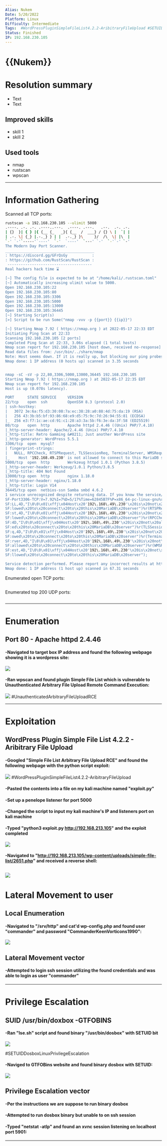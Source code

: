 ```yaml
---
Alias: Nukem
Date: 5/20/2022
Platform: Linux
Difficulty: Intermediate
Tags:  #WordPressPluginSimpleFileList4.2.2-AribitraryFileUpload #SETUIDDosboxLinuxPrivilegeEscalation
Status: Finished
IP: 192.168.230.105 
---
```


# {{Nukem}}


# Resolution summary
- Text
- Text

## Improved skills
- skill 1
- skill 2

## Used tools
- nmap
- rustscan
- wpscan

---

# Information Gathering
Scanned all TCP ports:
```bash
rustscan -a 192.168.230.105 --ulimit 5000                                                                   (master✱) 
.----. .-. .-. .----..---.  .----. .---.   .--.  .-. .-.
| {}  }| { } |{ {__ {_   _}{ {__  /  ___} / {} \ |  `| |
| .-. \| {_} |.-._} } | |  .-._} }\     }/  /\  \| |\  |
`-' `-'`-----'`----'  `-'  `----'  `---' `-'  `-'`-' `-'
The Modern Day Port Scanner.
________________________________________
: https://discord.gg/GFrQsGy           :
: https://github.com/RustScan/RustScan :
 --------------------------------------
Real hackers hack time ⌛

[~] The config file is expected to be at "/home/kali/.rustscan.toml"
[~] Automatically increasing ulimit value to 5000.
Open 192.168.230.105:22
Open 192.168.230.105:80
Open 192.168.230.105:3306
Open 192.168.230.105:5000
Open 192.168.230.105:13000
Open 192.168.230.105:36445
[~] Starting Script(s)
[>] Script to be run Some("nmap -vvv -p {{port}} {{ip}}")

[~] Starting Nmap 7.92 ( https://nmap.org ) at 2022-05-17 22:33 EDT
Initiating Ping Scan at 22:33
Scanning 192.168.230.105 [2 ports]
Completed Ping Scan at 22:33, 3.06s elapsed (1 total hosts)
Nmap scan report for 192.168.230.105 [host down, received no-response]
Read data files from: /usr/bin/../share/nmap
Note: Host seems down. If it is really up, but blocking our ping probes, try -Pn
Nmap done: 1 IP address (0 hosts up) scanned in 3.35 seconds


nmap -sC -sV -p 22,80,3306,5000,13000,36445 192.168.230.105                                                 (master✱) 
Starting Nmap 7.92 ( https://nmap.org ) at 2022-05-17 22:35 EDT
Nmap scan report for 192.168.230.105
Host is up (0.078s latency).

PORT      STATE SERVICE     VERSION
22/tcp    open  ssh         OpenSSH 8.3 (protocol 2.0)
| ssh-hostkey: 
|   3072 3e:6a:f5:d3:30:08:7a:ec:38:28:a0:88:4d:75:da:19 (RSA)
|   256 43:3b:b5:bf:93:86:68:e9:d5:75:9c:7d:26:94:55:81 (ECDSA)
|_  256 e3:f7:1c:ae:cd:91:c1:28:a3:3a:5b:f6:3e:da:3f:58 (ED25519)
80/tcp    open  http        Apache httpd 2.4.46 ((Unix) PHP/7.4.10)
|_http-server-header: Apache/2.4.46 (Unix) PHP/7.4.10
|_http-title: Retro Gamming &#8211; Just another WordPress site
|_http-generator: WordPress 5.5.1
3306/tcp  open  mysql?
| fingerprint-strings: 
|   NULL, RPCCheck, RTSPRequest, TLSSessionReq, TerminalServer, WMSRequest: 
|_    Host '192.168.49.230' is not allowed to connect to this MariaDB server
5000/tcp  open  http        Werkzeug httpd 1.0.1 (Python 3.8.5)
|_http-server-header: Werkzeug/1.0.1 Python/3.8.5
|_http-title: 404 Not Found
13000/tcp open  http        nginx 1.18.0
|_http-server-header: nginx/1.18.0
|_http-title: Login V14
36445/tcp open  netbios-ssn Samba smbd 4.6.2
1 service unrecognized despite returning data. If you know the service/version, please submit the following fingerprint at https://nmap.org/cgi-bin/submit.cgi?new-service :
SF-Port3306-TCP:V=7.92%I=7%D=5/17%Time=62845B7F%P=x86_64-pc-linux-gnu%r(NU
SF:LL,4D,"I\0\0\x01\xffj\x04Host\x20'192\.168\.49\.230'\x20is\x20not\x20al
SF:lowed\x20to\x20connect\x20to\x20this\x20MariaDB\x20server")%r(RTSPReque
SF:st,4D,"I\0\0\x01\xffj\x04Host\x20'192\.168\.49\.230'\x20is\x20not\x20al
SF:lowed\x20to\x20connect\x20to\x20this\x20MariaDB\x20server")%r(RPCCheck,
SF:4D,"I\0\0\x01\xffj\x04Host\x20'192\.168\.49\.230'\x20is\x20not\x20allow
SF:ed\x20to\x20connect\x20to\x20this\x20MariaDB\x20server")%r(TLSSessionRe
SF:q,4D,"I\0\0\x01\xffj\x04Host\x20'192\.168\.49\.230'\x20is\x20not\x20all
SF:owed\x20to\x20connect\x20to\x20this\x20MariaDB\x20server")%r(TerminalSe
SF:rver,4D,"I\0\0\x01\xffj\x04Host\x20'192\.168\.49\.230'\x20is\x20not\x20
SF:allowed\x20to\x20connect\x20to\x20this\x20MariaDB\x20server")%r(WMSRequ
SF:est,4D,"I\0\0\x01\xffj\x04Host\x20'192\.168\.49\.230'\x20is\x20not\x20a
SF:llowed\x20to\x20connect\x20to\x20this\x20MariaDB\x20server");

Service detection performed. Please report any incorrect results at https://nmap.org/submit/ .
Nmap done: 1 IP address (1 host up) scanned in 67.31 seconds

```

Enumerated open TCP ports:
```bash

```

Enumerated top 200 UDP ports:
```bash

```

---

# Enumeration
## Port 80 - Apache httpd 2.4.46

#### -Navigated to target box IP address and found the following webpage showing it is a wordpress site:

![](Pasted%20image%2020221026124543.png)

#### -Ran wpscan and found plugin Simple File List which is vulnerable to Unauthenticated Arbitrary File Upload Remote Command Execution:

![](Pasted%20image%2020221026124651.png)
#UnauthenticatedArbitraryFileUploadRCE

---

# Exploitation
## WordPress Plugin Simple File List 4.2.2 - Aribitrary File Upload

#### -Googled "Simple File List Arbitrary File Upload RCE" and found the following webpage with the python script exploit:

![](Pasted%20image%2020221026135317.png)
#WordPressPluginSimpleFileList4.2.2-AribitraryFileUpload
#### -Pasted the contents into a file on my kali machine named "exploit.py"

#### -Set up a penelope listener for port 5000

#### -Changed the script to input my kali machine's IP and listeners port on kali machine

#### -Typed "python3 exploit.py http://192.168.213.105" and the exploit completed

![](Pasted%20image%2020221026135424.png)

#### -Navigated to "http://192.168.213.105/wp-content/uploads/simple-file-list/2651.php" and received a reverse shell:

![](Pasted%20image%2020221026135903.png)
---

# Lateral Movement to user
## Local Enumeration

#### -Navigated to "/srv/http" and cat'd wp-config.php and found user "commander" and password "CommanderKeenVorticons1990":

![](Pasted%20image%2020221026140700.png)

## Lateral Movement vector

#### -Attempted to login ssh session utilizing the found credentials and was able to login as user "commander"

---

# Privilege Escalation
## SUID /usr/bin/doxbox -GTFOBINS

#### -Ran "lse.sh" script and found binary "/usr/bin/dosbox" with SETUID bit

![](Pasted%20image%2020221026142127.png)

#SETUIDDosboxLinuxPrivilegeEscalation

#### -Naviged to GTFOBins website and found binary dosbox with SETUID:

![](Pasted%20image%2020221026142247.png)

## Privilege Escalation vector

#### -Per the instructions we are suppose to run binary dosbox

#### -Attempted to run dosbox binary but unable to on ssh session

#### -Typed "netstat -atlp" and found an xvnc session listening on localhost port 5901:

---
